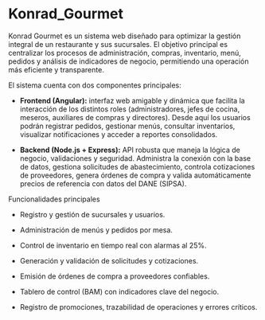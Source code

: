 # Konrad_Gourmet
Konrad Gourmet es un sistema web diseñado para optimizar la gestión integral de un restaurante y sus sucursales. El objetivo principal es centralizar los procesos de administración, compras, inventario, menú, pedidos y análisis de indicadores de negocio, permitiendo una operación más eficiente y transparente.

El sistema cuenta con dos componentes principales:

- **Frontend (Angular):** interfaz web amigable y dinámica que facilita la interacción de los distintos roles (administradores, jefes de cocina, meseros, auxiliares de compras y directores). Desde aquí los usuarios podrán registrar pedidos, gestionar menús, consultar inventarios, visualizar notificaciones y acceder a reportes consolidados.

- **Backend (Node.js + Express):** API robusta que maneja la lógica de negocio, validaciones y seguridad. Administra la conexión con la base de datos, gestiona solicitudes de abastecimiento, controla cotizaciones de proveedores, genera órdenes de compra y valida automáticamente precios de referencia con datos del DANE (SIPSA).

Funcionalidades principales

- Registro y gestión de sucursales y usuarios.

- Administración de menús y pedidos por mesa.

- Control de inventario en tiempo real con alarmas al 25%.

- Generación y validación de solicitudes y cotizaciones.

- Emisión de órdenes de compra a proveedores confiables.

- Tablero de control (BAM) con indicadores clave del negocio.

- Registro de promociones, trazabilidad de operaciones y errores críticos.
